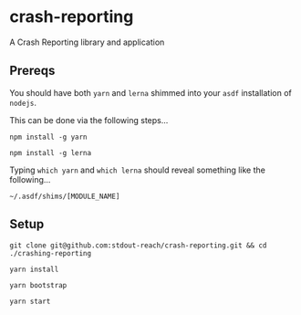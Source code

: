 # crash-reporting

A Crash Reporting library and application

## Prereqs

You should have both `yarn` and `lerna` shimmed into your `asdf` installation of `nodejs`.

This can be done via the following steps...

```shell
npm install -g yarn
```

```shell
npm install -g lerna
```

Typing `which yarn` and `which lerna` should reveal something like the following...

```
~/.asdf/shims/[MODULE_NAME]
```

## Setup

```shell
git clone git@github.com:stdout-reach/crash-reporting.git && cd ./crashing-reporting
```

```shell
yarn install
```

```shell
yarn bootstrap
```

```shell
yarn start
```
